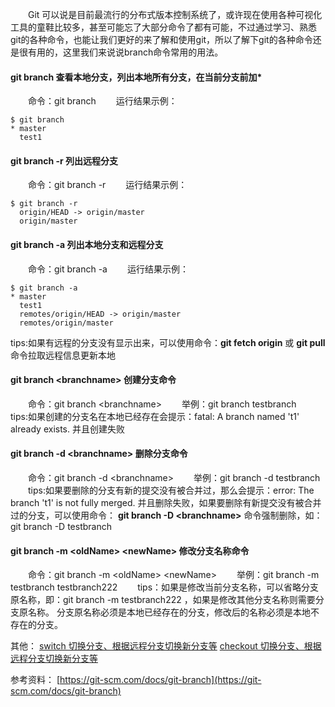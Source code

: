 &emsp;&emsp;Git 可以说是目前最流行的分布式版本控制系统了，或许现在使用各种可视化工具的童鞋比较多，甚至可能忘了大部分命令了都有可能，不过通过学习、熟悉git的各种命令，也能让我们更好的来了解和使用git，所以了解下git的各种命令还是很有用的，这里我们来说说branch命令常用的用法。

#### git branch 查看本地分支，列出本地所有分支，在当前分支前加*
&emsp;&emsp;命令：git branch
&emsp;&emsp;运行结果示例：
```shell
$ git branch
* master
  test1
```

#### git branch -r 列出远程分支
&emsp;&emsp;命令：git branch -r
&emsp;&emsp;运行结果示例：
```shell
$ git branch -r
  origin/HEAD -> origin/master
  origin/master
```

#### git branch -a 列出本地分支和远程分支
&emsp;&emsp;命令：git branch -a
&emsp;&emsp;运行结果示例：
```shell
$ git branch -a
* master
  test1
  remotes/origin/HEAD -> origin/master
  remotes/origin/master
```
tips:如果有远程的分支没有显示出来，可以使用命令：**git fetch origin** 或 **git pull** 命令拉取远程信息更新本地

#### git branch &lt;branchname&gt; 创建分支命令
&emsp;&emsp;命令：git branch &lt;branchname&gt;
&emsp;&emsp;举例：git branch testbranch
&emsp;&emsp;tips:如果创建的分支名在本地已经存在会提示：fatal: A branch named 't1' already exists. 并且创建失败

#### git branch -d &lt;branchname&gt; 删除分支命令
&emsp;&emsp;命令：git branch -d &lt;branchname&gt;
&emsp;&emsp;举例：git branch -d testbranch
&emsp;&emsp;tips:如果要删除的分支有新的提交没有被合并过，那么会提示：error: The branch 't1' is not fully merged. 并且删除失败，如果要删除有新提交没有被合并过的分支，可以使用命令：  **git branch -D &lt;branchname&gt;** 命令强制删除，如：git branch -D testbranch

#### git branch -m &lt;oldName&gt; &lt;newName&gt; 修改分支名称命令
&emsp;&emsp;命令：git branch -m &lt;oldName&gt; &lt;newName&gt;
&emsp;&emsp;举例：git branch -m testbranch testbranch222
&emsp;&emsp;tips：如果是修改当前分支名称，可以省略分支原名称，即：git branch -m testbranch222 ，如果是修改其他分支名称则需要分支原名称。 分支原名称必须是本地已经存在的分支，修改后的名称必须是本地不存在的分支。

其他：
[switch 切换分支、根据远程分支切换新分支等](https://liu_yong.gitee.io/blogs/79/)
[checkout 切换分支、根据远程分支切换新分支等](https://liu_yong.gitee.io/blogs/80/)

参考资料：
[https://git-scm.com/docs/git-branch](https://git-scm.com/docs/git-branch)
